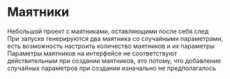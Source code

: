 <h1>Маятники<br></h1>
Небольшой проект с маятниками, оставляющими после себя след<br>
При запуске генерируются два маятника со случайными параметрами, есть возможность настроить количество маятников и их параметры<br>
Параметры маятников на интерфейсе не соответствуют действительным при создании маятников, это потому, что добавление случайных параметров при создании изначально не предполагалось<br>
